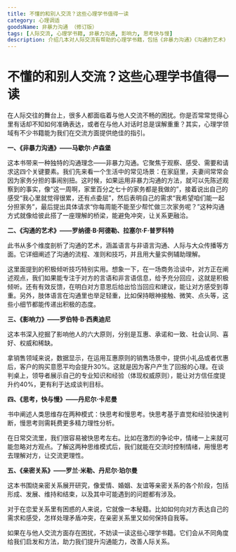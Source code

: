 ```yaml
---
title: 不懂的和别人交流？这些心理学书值得一读
category: 心理调适
goodsName: 非暴力沟通 （修订版）
tags: [人际交流, 心理学书籍, 非暴力沟通, 影响力, 思考快与慢]
description: 介绍几本对人际交流有帮助的心理学书籍，包括《非暴力沟通》《沟通的艺术》等，阐述其在改善沟通方面的作用，为存在交流困扰的人提供阅读参考。
---
```

# 不懂的和别人交流？这些心理学书值得一读
在人际交往的舞台上，很多人都面临着与他人交流不畅的困扰。你是否常常觉得心里有话却不知如何准确表达，或者在与他人对话时总是误解重重？其实，心理学领域有不少书籍能为我们在交流方面提供绝佳的指引。

**一、《非暴力沟通》——马歇尔·卢森堡**

这本书带来一种独特的沟通理念——非暴力沟通。它聚焦于观察、感受、需要和请求这四个关键要素。我们先来看一个生活中的常见场景：在家庭里，夫妻间常常会因为家务分担的事闹别扭。这时候，如果运用非暴力沟通的方法，就可以先陈述观察到的事实，像“这一周啊，家里百分之七十的家务都是我做的”，接着说出自己的感受“我心里就觉得很累，还有点委屈”，然后表明自己的需求“我希望咱们能一起分担家务”，最后提出具体请求“你每周能不能至少帮忙做三次家务呢？”这种沟通方式就像给彼此搭了一座理解的桥梁，能避免冲突，让关系更融洽。

**二、《沟通的艺术》——罗纳德·B·阿德勒、拉塞尔·F·普罗科特**

此书从多个维度剖析了沟通的艺术，涵盖语言与非语言沟通、人际与大众传播等方面。它详细阐述了沟通的流程、准则和技巧，并且用大量实例辅助理解。

这里面提到的积极倾听技巧特别实用。想象一下，在一场商务洽谈中，对方正在阐述观点，我们如果能专注于对方的言语和非言语信息，给予充分回应，这就是积极倾听。还有有效反馈，在明白对方意思后给出恰当回应和建议，能让对方感受到尊重。另外，肢体语言在沟通里也举足轻重，比如保持眼神接触、微笑、点头等，这些小细节都能传递出积极的态度。

**三、《影响力》——罗伯特·B·西奥迪尼**

这本书深入挖掘了影响他人的六大原则，分别是互惠、承诺和一致、社会认同、喜好、权威和稀缺。

拿销售领域来说，数据显示，在运用互惠原则的销售场景中，提供小礼品或者优惠后，客户的购买意愿平均会提升30%。这就是因为客户产生了回报的心理。在谈判桌上，领导者展示自己的专业知识和经验（体现权威原则），能让对方信任度提升约40%，更有利于达成谈判目标。

**四、《思考，快与慢》——丹尼尔·卡尼曼**

书中阐述人类思维存在两种模式：快思考和慢思考。快思考基于直觉和经验快速判断，慢思考则需耗费更多精力理性分析。

在日常交流里，我们很容易被快思考左右。比如在激烈的争论中，情绪一上来就可能忽略对方观点。了解这两种思维模式后，我们就能在交流时控制情绪，用慢思考去理解对方，让交流更理性。

**五、《亲密关系》——罗兰·米勒、丹尼尔·珀尔曼**

这本书围绕亲密关系展开研究，像爱情、婚姻、友谊等亲密关系的各个阶段，包括形成、发展、维持和结束，以及其中可能遇到的问题都有涉及。

对于在恋爱关系里有困惑的人来说，它就像一本秘籍。比如如何向对方表达自己的需求和感受，怎样处理矛盾冲突，在亲密关系里又如何保持自我等。

如果在与他人交流方面存在困扰，不妨读一读这些心理学书籍。它们会从不同角度给我们启发和方法，助力我们提升沟通能力，改善人际关系。